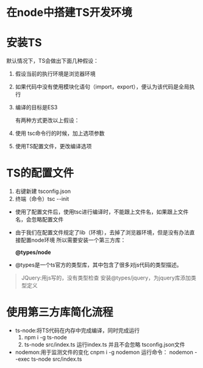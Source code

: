 # 在node中搭建TS开发环境

# 安装TS

默认情况下，TS会做出下面几种假设：

1. 假设当前的执行环境是浏览器环境
2. 如果代码中没有使用模块化语句（import，export），便认为该代码是全局执行
3. 编译的目标是ES3
   
   有两种方式更改以上假设：
1. 使用 tsc命令行的时候，加上选项参数
2. 使用TS配置文件，更改编译选项

# TS的配置文件
  
  1. 右键新建 tsconfig.json
  2. 终端（命令）tsc --init
 * 使用了配置文件后，使用tsc进行编译时，不能跟上文件名，如果跟上文件名，会忽略配置文件


 * 由于我们在配置文件规定了lib（环境），去掉了浏览器环境，但是没有办法直接配置node环境 所以需要安装一个第三方库：
     
     **@types/node**

 * @types是一个ts官方的类型库，其中包含了很多对js代码的类型描述。 

> JQuery:用js写的，没有类型检查
> 安装@types/jquery，为jquery库添加类型定义

# 使用第三方库简化流程 

* ts-node:将TS代码在内存中完成编译，同时完成运行   
    1.  npm i -g ts-node    
    2.   ts-node src/index.ts  运行index.ts 并且不会忽略 tsconfig.json文件
* nodemon:用于监测文件的变化  cnpm i -g nodemon       运行命令： nodemon --exec ts-node src/index.ts 